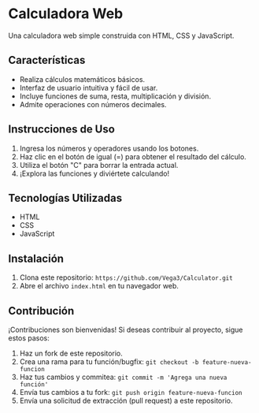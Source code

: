 # Calculadora Web

Una calculadora web simple construida con HTML, CSS y JavaScript.

## Características

- Realiza cálculos matemáticos básicos.
- Interfaz de usuario intuitiva y fácil de usar.
- Incluye funciones de suma, resta, multiplicación y división.
- Admite operaciones con números decimales.

## Instrucciones de Uso

1. Ingresa los números y operadores usando los botones.
2. Haz clic en el botón de igual (=) para obtener el resultado del cálculo.
3. Utiliza el botón "C" para borrar la entrada actual.
4. ¡Explora las funciones y diviértete calculando!

## Tecnologías Utilizadas

- HTML
- CSS
- JavaScript

## Instalación

1. Clona este repositorio: `https://github.com/Vega3/Calculator.git`
2. Abre el archivo `index.html` en tu navegador web.

## Contribución

¡Contribuciones son bienvenidas! Si deseas contribuir al proyecto, sigue estos pasos:

1. Haz un fork de este repositorio.
2. Crea una rama para tu función/bugfix: `git checkout -b feature-nueva-funcion`
3. Haz tus cambios y commitea: `git commit -m 'Agrega una nueva función'`
4. Envía tus cambios a tu fork: `git push origin feature-nueva-funcion`
5. Envía una solicitud de extracción (pull request) a este repositorio.

